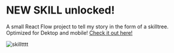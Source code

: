# NEW SKILL unlocked!

A small React Flow project to tell my story in the form of a skilltree.
Optimized for Dektop and mobile!
[Check it out here!](https://kaleidoscopic-arithmetic-3b682b.netlify.app/)


![skilltttt](https://github.com/Inesseni/Skilltree_ReactFlow/assets/60435099/3bd93708-dcd2-434e-85ca-e2f9e777f473)
